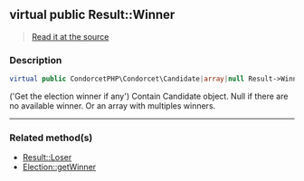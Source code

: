 ## virtual public Result::Winner

> [Read it at the source](https://github.com/julien-boudry/Condorcet/blob/master/src/Result.php#L26)

### Description    

```php
virtual public CondorcetPHP\Condorcet\Candidate|array|null Result->Winner 
```

('Get the election winner if any')
Contain Candidate object. Null if there are no available winner. Or an array with multiples winners.
    
---------------------------------------

### Related method(s)      

* [Result::Loser](/Docs/ApiReferences/Result%20Class/Result--Loser.md)    
* [Election::getWinner](/Docs/ApiReferences/Election%20Class/Election--getWinner.md)    
